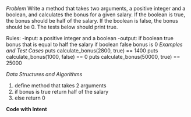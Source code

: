 *Problem*
Write a method that takes two arguments, a positive integer and a boolean, and calculates
the bonus for a given salary.
If the boolean is true, the bonus should be half of the salary. 
If the boolean is false, the bonus should be 0.
The tests below should print true.

Rules: 
-input: a positive integer and a boolean
-output: if boolean true bonus that is equal to half the salary 
         if boolean false bonus is 0
*Examples and Test Cases*
puts calculate_bonus(2800, true) == 1400
puts calculate_bonus(1000, false) == 0
puts calculate_bonus(50000, true) == 25000

*Data Structures and Algorithms*
1. define method that takes 2 arguments
2. if bonus is true return half of the salary
3. else return 0

**Code with Intent**